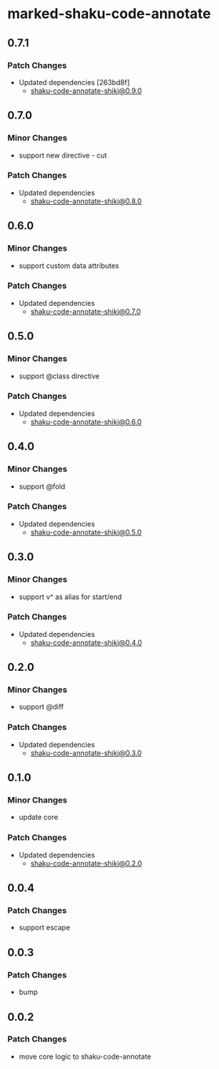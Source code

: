 # marked-shaku-code-annotate

## 0.7.1

### Patch Changes

- Updated dependencies [263bd8f]
  - shaku-code-annotate-shiki@0.9.0

## 0.7.0

### Minor Changes

- support new directive - cut

### Patch Changes

- Updated dependencies
  - shaku-code-annotate-shiki@0.8.0

## 0.6.0

### Minor Changes

- support custom data attributes

### Patch Changes

- Updated dependencies
  - shaku-code-annotate-shiki@0.7.0

## 0.5.0

### Minor Changes

- support @class directive

### Patch Changes

- Updated dependencies
  - shaku-code-annotate-shiki@0.6.0

## 0.4.0

### Minor Changes

- support @fold

### Patch Changes

- Updated dependencies
  - shaku-code-annotate-shiki@0.5.0

## 0.3.0

### Minor Changes

- support v^ as alias for start/end

### Patch Changes

- Updated dependencies
  - shaku-code-annotate-shiki@0.4.0

## 0.2.0

### Minor Changes

- support @diff

### Patch Changes

- Updated dependencies
  - shaku-code-annotate-shiki@0.3.0

## 0.1.0

### Minor Changes

- update core

### Patch Changes

- Updated dependencies
  - shaku-code-annotate-shiki@0.2.0

## 0.0.4

### Patch Changes

- support escape

## 0.0.3

### Patch Changes

- bump

## 0.0.2

### Patch Changes

- move core logic to shaku-code-annotate
